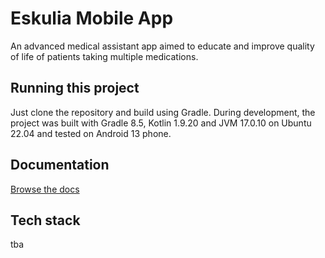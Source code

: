 # Eskulia Mobile App

An advanced medical assistant app aimed to educate and improve quality of life of patients taking multiple medications.

## Running this project
Just clone the repository and build using Gradle. During development, the project was built with Gradle 8.5, Kotlin 1.9.20 and JVM 17.0.10 on Ubuntu 22.04 and tested on Android 13 phone.

## Documentation
[Browse the docs](https://mkikolski.github.io/eskulia/)

## Tech stack
tba

